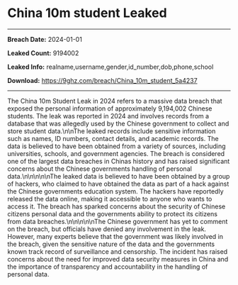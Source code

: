 # China 10m student Leaked

------------
**Breach Date:** 2024-01-01

**Leaked Count:** 9194002

**Leaked Info:** realname,username,gender,id_number,dob,phone,school

**Download:** https://9ghz.com/breach/China_10m_student_5a4237

------------
The China 10m Student Leak in 2024 refers to a massive data breach that exposed the personal information of approximately 9,194,002 Chinese students. The leak was reported in 2024 and involves records from a database that was allegedly used by the Chinese government to collect and store student data.\n\nThe leaked records include sensitive information such as names, ID numbers, contact details, and academic records. The data is believed to have been obtained from a variety of sources, including universities, schools, and government agencies. The breach is considered one of the largest data breaches in Chinas history and has raised significant concerns about the Chinese governments handling of personal data.\n\n\n\n\nThe leaked data is believed to have been obtained by a group of hackers, who claimed to have obtained the data as part of a hack against the Chinese governments education system. The hackers have reportedly released the data online, making it accessible to anyone who wants to access it. The breach has sparked concerns about the security of Chinese citizens personal data and the governments ability to protect its citizens from data breaches.\n\n\n\n\nThe Chinese government has yet to comment on the breach, but officials have denied any involvement in the leak. However, many experts believe that the government was likely involved in the breach, given the sensitive nature of the data and the governments known track record of surveillance and censorship. The incident has raised concerns about the need for improved data security measures in China and the importance of transparency and accountability in the handling of personal data.
